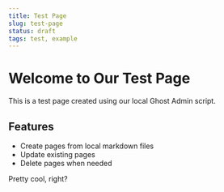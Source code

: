 ```yaml
---
title: Test Page
slug: test-page
status: draft
tags: test, example
---
```


# Welcome to Our Test Page

This is a test page created using our local Ghost Admin script. 

## Features

- Create pages from local markdown files
- Update existing pages
- Delete pages when needed

Pretty cool, right?
